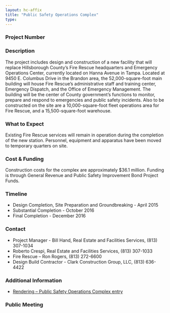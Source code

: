 ```yaml
---
layout: hc-affix
title: "Public Safety Operations Complex"
type:
---
```


### Project Number



### Description

The project includes design and construction of a new facility that will replace Hillsborough County’s Fire Rescue headquarters and Emergency Operations Center, currently located on Hanna Avenue in Tampa. Located at 9450 E. Columbus Drive in the Brandon area, the 52,000-square-foot main building will house Fire Rescue’s administrative staff and training center, Emergency Dispatch, and the Office of Emergency Management. The building will be the center of County government’s functions to monitor, prepare and respond to emergencies and public safety incidents. Also to be constructed on the site are a 10,000-square-foot fleet operations area for Fire Rescue, and a 15,500-square-foot warehouse.

### What to Expect

Existing Fire Rescue services will remain in operation during the completion of the new station. Personnel, equipment and apparatus have been moved to temporary quarters on site.

### Cost & Funding

Construction costs for the complex are approximately $36.1 million. Funding is through General Revenue and Public Safety Improvement Bond Project Funds.

### Timeline

* Design Completion, Site Preparation and Groundbreaking - April 2015
* Substantial Completion - October 2016
* Final Completion - December 2016

### Contact

* Project Manager - Bill Hand, Real Estate and Facilities Services, (813) 307-1034
* Roberto Crespi, Real Estate and Facilities Services, (813) 307-1033
* Fire Rescue – Ron Rogers, (813) 272-6600
* Design Build Contractor - Clark Construction Group, LLC, (813) 636-4422

### Additional Information

* [Rendering – Public Safety Operations Complex entry](http://www.hillsboroughcounty.org/DocumentCenter/View/14978)

### Public Meeting
